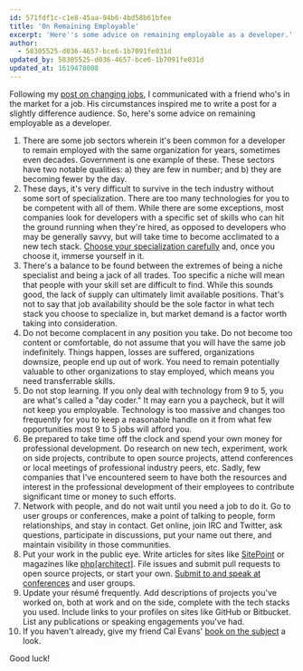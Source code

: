 ```yaml
---
id: 571fdf1c-c1e8-45aa-94b6-4bd58b61bfee
title: 'On Remaining Employable'
excerpt: 'Here''s some advice on remaining employable as a developer.'
author:
  - 58305525-d036-4657-bce6-1b7091fe031d
updated_by: 58305525-d036-4657-bce6-1b7091fe031d
updated_at: 1619478008
---
```

Following my [post on changing jobs](/2016/03/16/on-changing-jobs/), I communicated with a friend who's in the market for a job. His circumstances inspired me to write a post for a slightly difference audience. So, here's some advice on remaining employable as a developer.

1. There are some job sectors wherein it's been common for a developer to remain employed with the same organization for years, sometimes even decades. Government is one example of these. These sectors have two notable qualities: a) they are few in number; and b) they are becoming fewer by the day.
2. These days, it's very difficult to survive in the tech industry without some sort of specialization. There are too many technologies for you to be competent with all of them. While there are some exceptions, most companies look for developers with a specific set of skills who can hit the ground running when they're hired, as opposed to developers who may be generally savvy, but will take time to become acclimated to a new tech stack. [Choose your specialization carefully](/2012/12/08/on-what-to-learn/) and, once you choose it, immerse yourself in it.
3. There's a balance to be found between the extremes of being a niche specialist and being a jack of all trades. Too specific a niche will mean that people with your skill set are difficult to find. While this sounds good, the lack of supply can ultimately limit available positions. That's not to say that job availability should be the sole factor in what tech stack you choose to specialize in, but market demand is a factor worth taking into consideration.
4. Do not become complacent in any position you take. Do not become too content or comfortable, do not assume that you will have the same job indefinitely. Things happen, losses are suffered, organizations downsize, people end up out of work. You need to remain potentially valuable to other organizations to stay employed, which means you need transferrable skills.
5. Do not stop learning. If you only deal with technology from 9 to 5, you are what's called a "day coder." It may earn you a paycheck, but it will not keep you employable. Technology is too massive and changes too frequently for you to keep a reasonable handle on it from what few opportunities most 9 to 5 jobs will afford you.
6. Be prepared to take time off the clock and spend your own money for professional development. Do research on new tech, experiment, work on side projects, contribute to open source projects, attend conferences or local meetings of professional industry peers, etc. Sadly, few companies that I've encountered seem to have both the resources and interest in the professional development of their employees to contribute significant time or money to such efforts.
7. Network with people, and do not wait until you need a job to do it. Go to user groups or conferences, make a point of talking to people, form relationships, and stay in contact. Get online, join IRC and Twitter, ask questions, participate in discussions, put your name out there, and maintain visibility in those communities.
8. Put your work in the public eye. Write articles for sites like [SitePoint](https://www.sitepoint.com/write-for-us/) or magazines like [php[architect]](https://www.phparch.com/editorial/write-for-us/). File issues and submit pull requests to open source projects, or start your own. [Submit to and speak at conferences](/2014/07/15/speaking-resources/) and user groups.
9. Update your résumé frequently. Add descriptions of projects you've worked on, both at work and on the side, complete with the tech stacks you used. Include links to your profiles on sites like GitHub or Bitbucket. List any publications or speaking engagements you've had.
10. If you haven't already, give my friend Cal Evans' [book on the subject](https://leanpub.com/uncle-cals-career-advice) a look.

Good luck!
